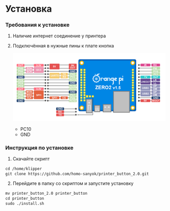 # Установка
### Требования к установке
1. Наличие интернет соединение у принтера
2. Подключённая в нужные пины к плате кнопка

    
    ![Alt-текст](https://github.com/homo-sanyok/printer_button_2.0/blob/main/image/pins.png)
    * PC10
    * GND

### Инструкция по установке
1. Скачайте скрипт
```
cd /home/klipper
git clone https://github.com/homo-sanyok/printer_button_2.0.git
```
2. Перейдите в папку со скриптом и запустите установку
```
mv printer_button_2.0 printer_button
cd printer_button
sudo ./install.sh
```
